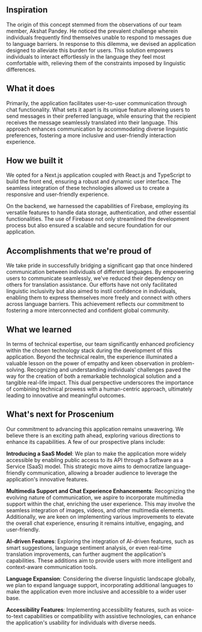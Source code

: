 ## Inspiration
The origin of this concept stemmed from the observations of our team member, Akshat Pandey. He noticed the prevalent challenge wherein individuals frequently find themselves unable to respond to messages due to language barriers. In response to this dilemma, we devised an application designed to alleviate this burden for users. This solution empowers individuals to interact effortlessly in the language they feel most comfortable with, relieving them of the constraints imposed by linguistic differences.

## What it does
Primarily, the application facilitates user-to-user communication through chat functionality. What sets it apart is its unique feature allowing users to send messages in their preferred language, while ensuring that the recipient receives the message seamlessly translated into their language. This approach enhances communication by accommodating diverse linguistic preferences, fostering a more inclusive and user-friendly interaction experience.

## How we built it
We opted for a Next.js application coupled with React.js and TypeScript to build the front end, ensuring a robust and dynamic user interface. The seamless integration of these technologies allowed us to create a responsive and user-friendly experience.

On the backend, we harnessed the capabilities of Firebase, employing its versatile features to handle data storage, authentication, and other essential functionalities. The use of Firebase not only streamlined the development process but also ensured a scalable and secure foundation for our application.

## Accomplishments that we're proud of
We take pride in successfully bridging a significant gap that once hindered communication between individuals of different languages. By empowering users to communicate seamlessly, we've reduced their dependency on others for translation assistance. Our efforts have not only facilitated linguistic inclusivity but also aimed to instil confidence in individuals, enabling them to express themselves more freely and connect with others across language barriers. This achievement reflects our commitment to fostering a more interconnected and confident global community.

## What we learned
In terms of technical expertise, our team significantly enhanced proficiency within the chosen technology stack during the development of this application. Beyond the technical realm, the experience illuminated a valuable lesson on the power of empathy and keen observation in problem-solving. Recognizing and understanding individuals' challenges paved the way for the creation of both a remarkable technological solution and a tangible real-life impact. This dual perspective underscores the importance of combining technical prowess with a human-centric approach, ultimately leading to innovative and meaningful outcomes.

## What's next for Proscenium 
Our commitment to advancing this application remains unwavering. We believe there is an exciting path ahead, exploring various directions to enhance its capabilities. A few of our prospective plans include:

**Introducing a SaaS Model**: We plan to make the application more widely accessible by enabling public access to its API through a Software as a Service (SaaS) model. This strategic move aims to democratize language-friendly communication, allowing a broader audience to leverage the application's innovative features.

**Multimedia Support and Chat Experience Enhancements**: Recognizing the evolving nature of communication, we aspire to incorporate multimedia support within the chat, enriching the user experience. This may involve the seamless integration of images, videos, and other multimedia elements. Additionally, we are keen on implementing various improvements to elevate the overall chat experience, ensuring it remains intuitive, engaging, and user-friendly.

**AI-driven Features**: Exploring the integration of AI-driven features, such as smart suggestions, language sentiment analysis, or even real-time translation improvements, can further augment the application's capabilities. These additions aim to provide users with more intelligent and context-aware communication tools.

**Language Expansion**: Considering the diverse linguistic landscape globally, we plan to expand language support, incorporating additional languages to make the application even more inclusive and accessible to a wider user base.

**Accessibility Features**: Implementing accessibility features, such as voice-to-text capabilities or compatibility with assistive technologies, can enhance the application's usability for individuals with diverse needs.

